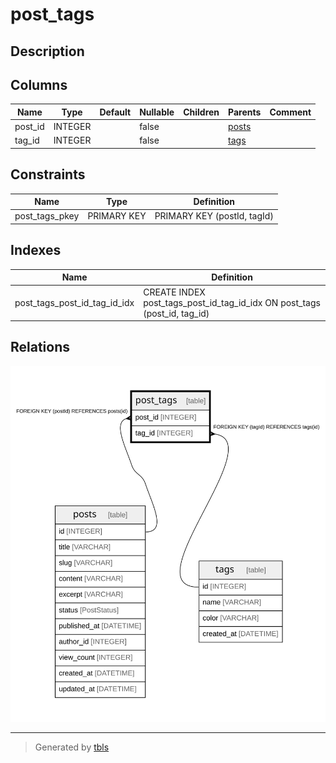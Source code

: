 # post_tags

## Description

## Columns

| Name | Type | Default | Nullable | Children | Parents | Comment |
| ---- | ---- | ------- | -------- | -------- | ------- | ------- |
| post_id | INTEGER |  | false |  | [posts](posts.md) |  |
| tag_id | INTEGER |  | false |  | [tags](tags.md) |  |

## Constraints

| Name | Type | Definition |
| ---- | ---- | ---------- |
| post_tags_pkey | PRIMARY KEY | PRIMARY KEY (postId, tagId) |

## Indexes

| Name | Definition |
| ---- | ---------- |
| post_tags_post_id_tag_id_idx | CREATE INDEX post_tags_post_id_tag_id_idx ON post_tags (post_id, tag_id) |

## Relations

![er](post_tags.svg)

---

> Generated by [tbls](https://github.com/k1LoW/tbls)
